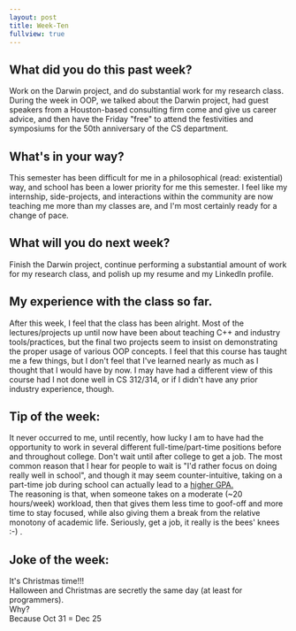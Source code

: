 ```yaml
---
layout: post
title: Week-Ten
fullview: true
---
```


## What did you do this past week?
Work on the Darwin project, and do substantial work for my research class. During the week in OOP, we talked about the Darwin project, had guest speakers from a Houston-based consulting firm come and give us career advice, and then have the Friday "free" to attend the festivities and symposiums for the 50th anniversary of the CS department.

## What's in your way?
This semester has been difficult for me in a philosophical (read: existential) way, and school has been a lower priority for me this semester. I feel like my internship, side-projects, and interactions within the community are now teaching me more than my classes are, and I'm most certainly ready for a change of pace.

## What will you do next week?
Finish the Darwin project, continue performing a substantial amount of work for my research class, and polish up my resume and my LinkedIn profile.

## My experience with the class so far.
After this week, I feel that the class has been alright. Most of the lectures/projects up until now have been about teaching C++ and industry tools/practices, but the final two projects seem to insist on demonstrating the proper usage of various OOP concepts. I feel that this course has taught me a few things, but I don't feel that I've learned nearly as much as I thought that I would have by now. I may have had a different view of this course had I not done well in CS 312/314, or if I didn't have any prior industry experience, though.

## Tip of the week:
It never occurred to me, until recently, how lucky I am to have had the opportunity to work in several different full-time/part-time positions before and throughout college. Don't wait until after college to get a job. The most common reason that I hear for people to wait is "I'd rather focus on doing really well in school", and though it may seem counter-intuitive, taking on a part-time job during school can actually lead to a [higher GPA.](http://www.bls.gov/ore/abstract/ec/ec080020.htm)    
The reasoning is that, when someone takes on a moderate (~20 hours/week) workload, then that gives them less time to goof-off and more time to stay focused, while also giving them a break from the relative monotony of academic life. Seriously, get a job, it really is the bees' knees :-) .

## Joke of the week:
It's Christmas time!!!     
Halloween and Christmas are secretly the same day (at least for programmers).     
Why?     
Because Oct 31 = Dec 25
